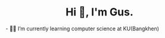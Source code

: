 <h1 align="center">Hi 👋, I'm Gus.</h1>
- 👨‍💻 I’m currently learning computer science at KU(Bangkhen)
<!--
**Gruszht6215/Gruszht6215** is a ✨ _special_ ✨ repository because its `README.md` (this file) appears on your GitHub profile.

Here are some ideas to get you started:

- 🔭 I’m currently working on ...
- 🌱 I’m currently learning ...
- 👯 I’m looking to collaborate on ...
- 🤔 I’m looking for help with ...
- 💬 Ask me about ...
- 📫 How to reach me: ...
- 😄 Pronouns: ...
- ⚡ Fun fact: ...
-->
